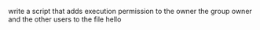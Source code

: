 write a script that adds execution permission to the owner the group owner and the other users to the file hello
